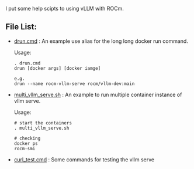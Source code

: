 I put some help scipts to using vLLM with ROCm.

## File List:

- [drun.cmd](drun.cmd) : An example use alias for the long long docker run command.

  Usage:
  
  ```shell
  . drun.cmd
  drun [docker args] [docker iamge]

  e.g.
  drun --name rocm-vllm-serve rocm/vllm-dev:main
  ```
- [multi_vllm_serve.sh](multi_vllm_serve.sh) : An example to run multiple container instance of vllm serve.

  Usage:
  
  ```shell
  # start the containers
  . multi_vllm_serve.sh

  # checking
  docker ps
  rocm-smi
  ```

- [curl_test.cmd](curl_test.cmd) : Some commands for testing the vllm serve
